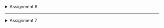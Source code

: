 <details>
<summary>Assignment 8</summary>

##  What is the purpose of const in Flutter? Explain the advantages of using const in Flutter code. When should we use const, and when should it not be used?
The use of const in flutter is to ensure certain fields cannot be changed. 
Const is used when dealing with pre-defined values, immutable data objects, and optimizing widget trees. However, const should not be used when dealing with dynamic data

## Explain and compare the usage of Column and Row in Flutter. Provide example implementations of each layout widget!
The usage of Column widget align child widgets in a vertical direction (such as stacking elements on top of one another). Whereas the Row Widget allign the child widget along the vertical direction (such as putting the elements side-by-side). 

An example of the Column widget is seen below:
```dart 
class ColumnExample extends StatelessWidget {
  @override
  Widget build(BuildContext context) {
    return Scaffold(
      appBar: AppBar(title: Text('Column')),
      body: Column(
        mainAxisAlignment: MainAxisAlignment.center,
        crossAxisAlignment: CrossAxisAlignment.start,
        children: <Widget>[
          Text("This is a Column"),
          Text("It controls vertical allignment"),
        ],
      ),
    );
  }
}
```

An example of the Row widget is seen below:
```dart
class RowExample extends StatelessWidget {
  @override
  Widget build(BuildContext context) {
    return Scaffold(
      appBar: AppBar(title: Text('Row')),
      body: Row(
        mainAxisAlignment: MainAxisAlignment.spaceEvenly,
        crossAxisAlignment: CrossAxisAlignment.center,
        children: <Widget>[
          Text("This is a Row"),
          Text("It controls horizontal allignment"),
        ],
      ),
    );
  }
}
```

## List the input elements you used on the form page in this assignment. Are there other Flutter input elements you didn’t use in this assignment? Explain!
The input elements used on the form page for this assignment are the following:
1. Product Name 
2. Description
3. Amount 
4. Price
5. Save Button

There are several flutter elements that I didn't include, and here are some: radio button, checkbox, dropdown button. These elements aren't incorporated in my flutter app since they aren't useful in my application. For radio button, there aren't any options where users could select one out of many choices. A dropdown isn't necessary as well due to the presence of the left drawer for navigation. 

## How do you set the theme within a Flutter application to ensure consistency? Did you implement a theme in your application?
Setting up the primarySwatch and secondary color in colorScheme (in main.dart) helps with maintaining consistency within the Flutter application. To maintain consitency, use Theme.of(context).colorScheme.primary and Theme.of(context).colorScheme.secondary in the widgets. Other than that, the colors used in this Flutter application matches and compliments one another. 

## How do you manage navigation in a multi-page Flutter application?
Navigation is managed using the Navigator widget, Navigator.push (which is used to navigate users to a new page/screen) and Navigator.pop (so that users can go back or to the previous screen/page).
An example used in this application is seen below:
```dart 
if (item.name == "Add Product") {
            Navigator.push(
              context,
              MaterialPageRoute(
                builder: (context) => const ProductEntryFormPage(),
              ),
            );
          }
```
This is used in product_card and it's used to navigate users to the ProductEntryFormPage when users click on the "Add Product" button. 

Other than that, the left drawer is also used for navigation, allowing users to move from the Home Page and Add Product page.

</details>



-------------------------------------------------------------------------
<details>
<summary>Assignment 7</summary>

## Explain what are stateless widgets and stateful widgets, and explain the difference between them.
A stateless widget is something that never changes and cannot be altered once they are built. For example, Text, Icon, and IconButton. A stateful widget is the opposite, as it can be changed and altered multiple times during their lifetime. It has the ability to change its appearance based on the response to events that is triggered by user interactions. Some examples are: TextField, Checkbox, and Form. The difference is the type of widgets, stateless is static and stateful is dynamic. Stateless widgets are only rendered once and is only updated if there are changes made in the external data. Whereas stateful widgets can be re-rendred if th input data changes. 

## Mention the widgets that you have used for this project and its uses.
The widgets used for this project are the following:
### main.dart
1. MaterialApp
- Provide navigation, along with the application's title, theme, and home
2. ThemeData
- To set the application's color theme (i.e. colorScheme and useMaterial3)
3. ColorScheme.fromSwatch
- Creates a color scheme according to the color swatch

### menu.dart
1. Scaffold
- Provides basic structure for a screen, which includs: floating action buttons, areas for app bar (appBar), and body
2. Padding 
- To add padding around the body and within certain text widgets
3. SnackBar
- Displays a message at the bottom of the screen when an ItemCard is pressed/tapped
4. Icon
- Displays an icon
- Used in ItemCard to visualize or represent an action 
5. ItemCard 
- A custom widget for individual item cards
- Used for "View Product List" and "Add product"

## What is the use-case for setState()? Explain the variable that can be affected by setState().
The setState() is used for triggering a rebuild of stateful widgets. Howver, rendering it when the wudget is actively rendering can create errors. Its is also utilized to update the UI in response to a change in the state of a widget. A variabl that can be affected by setState() is boolean flags. This is because boolean flags (used for enabling or disabling widgets) will update the UI when toggling _isVisible. 

## Explain the difference between const and final keyword.
The difference is how const is used for a constant string that represents the collection path. The value is known at compile-time (before the program runs) and it doesn not change throughout the program, Final is used for a runtime constant that represents the user ID. Other than that, const must be initialized with values that are strictly constant. Whereas final can be initialized with values that are not constant. 

## Explain how you implemented the checklist above step-by-step.
### Create a new Flutter application
This is done by opening the command prompt or terminal and type the following:
flutter create e-commerce-application
cd e-commerce-application

Then run the project with the command flutter run. Afterwards, create a new repo github and perform git init, along with git add, git commit, and git push. 

### Create Buttons with Icons
To create three buttons (view product list, add product, logout) with icons, a class called "ItemHomepage" must be created in the menu.dart file. This is to ensure the data is organized. Inside the ItemHomepage, add a list of buttons to add to the MyHomePage class. In this case, we create the following buttons: view product list, add product, and logout.
The Icons represents the icon that suits best for each button.
```dart
final List<ItemHomepage> items = [
         ItemHomepage("View Product List", Icons.shopping_cart),
         ItemHomepage("Add Product", Icons.add),
         ItemHomepage("Logout", Icons.logout),
     ];
```
The buttons are then displayed in the ItemCard. When the button is pressed, it will show a "you have pressed a [button name] button". Within the ItemCard, the message is shown in the InkWell widget.
```dart 
child: InkWell(
        onTap: () {
          // Display the SnackBar message when the card is pressed.
          ScaffoldMessenger.of(context)
            ..hideCurrentSnackBar()
            ..showSnackBar(
              SnackBar(content: Text("You have pressed the ${item.name} button!"))
            );
        },
```
Aftrwards, the ItemCard must be integrated to MyHomePage so that the two cards can be shown. This is done by changing the Widget build() in the MyHomePage class. 
The ItemCard is integrated within the GridView.count widget. This allows the items to appear in a grid layout with three columns. 
```dart
 GridView.count(
                    primary: true,
                    padding: const EdgeInsets.all(20),
                    crossAxisSpacing: 10,
                    mainAxisSpacing: 10,
                    crossAxisCount: 3,
                    shrinkWrap: true,

                    children: items.map((ItemHomepage item) {
                      return ItemCard(item);
                    }).toList(),
                  ),
```

### Implement Different Colors for Each Button 
To do so, modify the ItemHomePage class to include a color attribute. It should look like the following:
```dart 
class ItemHomepage {
     final String name;
     final IconData icon;
     final Color color;

     ItemHomepage(this.name, this.icon, this.color);
 }
```
Then updat the items list so that color is now included and select a different color for each button. 
```dart 
List<ItemHomepage> items = [
         ItemHomepage("View Product List", Icons.shopping_cart, const Color.fromARGB(255, 217, 215, 215)),
         ItemHomepage("Add Product", Icons.add, const Color.fromARGB(255, 199, 198, 198)),
         ItemHomepage("Logout", Icons.logout, const Color.fromARGB(255, 31, 30, 30)),
     ];
```
Inisde the ItemCard, set color of the Material and Icon widget
```dart
 Widget build(BuildContext context) {
    return Material(
      color: item.color,
      borderRadius: BorderRadius.circular(12),
```
Run the project to see the changes created. 

### Display a Snackbar with Messages 
Displaying messages with SnackBar is done under the InkWell widget (as shown below):
```dart
 child: InkWell(
        // Action when the card is pressed.
        onTap: () {
          // Display the SnackBar message when the card is pressed.
          ScaffoldMessenger.of(context)
            ..hideCurrentSnackBar()
            ..showSnackBar(
              SnackBar(content: Text("You have pressed the ${item.name} button!"))
            );
        },
```
 onTap is utilized in the ItemCard since it triggers the widget when users press or interact with the buttons. 

</details>
